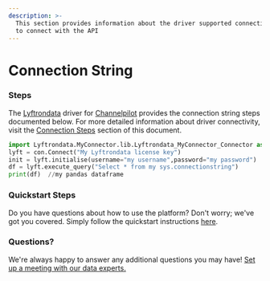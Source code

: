```yaml
---
description: >-
  This section provides information about the driver supported connection string
  to connect with the API
---
```


# Connection String

### Steps

The [Lyftrondata](https://www.lyftrondata.com/) driver for [Channelpilot](https://www.lyftrondata.com/integration/channelpilot/) provides the connection string steps documented below. For more detailed information about driver connectivity, visit the [Connection Steps](../../../erp/dynamics-365-business-central/connection-steps.md) section of this document.

```python
import Lyftrondata.MyConnector.lib.Lyftrondata_MyConnector_Connector as con
lyft = con.Connect("My Lyftrondata license key")
init = lyft.initialise(username="my username",password="my password")
df = lyft.execute_query("Select * from my sys.connectionstring")
print(df)  //my pandas dataframe
```

### Quickstart Steps

Do you have questions about how to use the platform? Don't worry; we've got you covered. Simply follow the quickstart instructions [here](../../../../quickstart-steps.md).

### Questions? <a href="#questions" id="questions"></a>

We're always happy to answer any additional questions you may have! [Set up a meeting with our data experts.](https://www.lyftrondata.com/book-a-meeting/)
